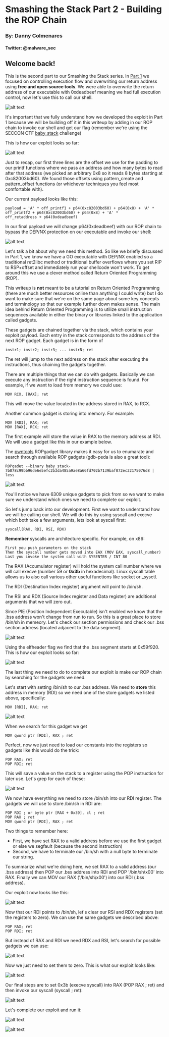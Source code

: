 # Smashing the Stack Part 2 - Building the ROP Chain
### By: Danny Colmenares 
#### Twitter: @malware_sec

## Welcome back! 
This is the second part to our Smashing the Stack series. In [Part 1](https://malwaresec.github.io/Stack-Based-Buffer-Overflow/) we focused on controlling execution flow and overwriting our return address using **free and open source tools**. We were able to overwrite the return address of our executable with 0xdeadbeef meaning we had full execution control, now let's use this to call our shell. 

![alt text](screenshot/15.png)

It's important that we fully understand how we developed the exploit in Part 1 because we will be building off it in this writeup by adding in our ROP chain to invoke our shell and get our flag (remember we're using the SECCON CTF [baby_stack](https://github.com/MalwareSec/Stack-Based-Buffer-Overflow/blob/master/baby_stack-7b078c99bb96de6e5efc2b3da485a9ae8a66fd702b7139baf072ec32175076d8.dms) challenge)

This is how our exploit looks so far: 

![alt text](screenshot/14.png)

Just to recap, our first three lines are the offset we use for the padding to our printf functions where we pass an address and how many bytes to read after that address (we picked an arbitrary 0x8 so it reads 8 bytes starting at 0xc82003bd60). We found those offsets using pattern_create and pattern_offset functions (or whichever techniques you feel most comfortable with). 

Our current payload looks like this:

    payload = 'A' * off_printf1 + p64(0xc82003bd60) + p64(0x8) + 'A' * off_printf2 + p64(0xc82003bd60) + p64(0x8) + 'A' * 
    off_retaddress + p64(0xdeadbeef)

In our final payload we will change p64(0xdeadbeef) with our ROP chain to bypass the DEP/NX protection on our executable and invoke our shell: 

![alt text](screenshot/3.png)

Let's talk a bit about why we need this method. So like we briefly discussed in Part 1, we know we have a GO executable with DEP/NX enabled so a traditional ret2libc method or traditional buffer overflows where you set RIP to RSP+offset and immediately run your shellcode won't work. To get around this we use a clever method called Return Oriented Programming (ROP).

This writeup is **not** meant to be a tutorial on Return Oriented Programming (there are much better resources online than anything I could write) but I do want to make sure that we're on the same page about some key concepts and terminology so that our example further down makes sense. The main idea behind Return Oriented Programming is to utilize small instruction sequences available in either the binary or libraries linked to the application called gadgets. 

These gadgets are chained together via the stack, which contains your exploit payload. Each entry in the stack corresponds to the address of the next ROP gadget. Each gadget is in the form of

    instr1; instr2; instr3; ... instrN; ret
    
The ret will jump to the next address on the stack after executing the instructions, thus chaining the gadgets together.
    
There are multiple things that we can do with gadgets. Basically we can execute any instruction if the right instruction sequence is found. For example, if we want to load from memory we could use: 

    MOV RCX, [RAX]; ret
    
This will move the value located in the address stored in RAX, to RCX. 

Another common gadget is storing into memory. For example: 

    MOV [RDI], RAX; ret
    MOV [RAX], RCX; ret

The first example will store the value in RAX to the memory address at RDI. We will use a gadget like this in our example below. 

The [pwntools](https://github.com/Gallopsled/pwntools) ROPgadget library makes it easy for us to enumarate and search through available ROP gadgets (gdb-peda is also a great tool):

    ROPgadet --binary baby_stack-7b078c99bb96de6e5efc2b3da485a9ae8a66fd702b7139baf072ec32175076d8 | less

![alt text](screenshot/rop4.png)

You'll notice we have 6309 unique gadgets to pick from so we want to make sure we understand which ones we need to complete our exploit. 

So let's jump back into our development. First we want to understand how we will be calling our shell. We will do this by using syscall and execve which both take a few arguments, lets look at syscall first: 

    syscall(RAX, RDI, RSI, RDX)
    
**Remember** syscalls are architecture specific. For example, on x86:

    First you push parameters on the stack
    Then the syscall number gets moved into EAX (MOV EAX, syscall_number)
    Last you invoke the system call with SYSENTER / INT 80
    
The RAX (Accumulator register) will hold the system call number where we will call execve (number 59 or **0x3b** in hexadecimal). Linux syscall table allows us to also call various other useful functions like socket or _sysctl.

The RDI (Destination Index register) argument will point to /bin/sh. 

The RSI and RDX (Source Index register and Data register) are additional arguments that we will zero out.

Since PIE (Position Independent Executable) isn't enabled we know that the .bss address won't change from run to run. So this is a great place to store /bin/sh in memeory. Let's check our section permissions and check our .bss section address (located adjacent to the data segment).

![alt text](screenshot/rop5.png)

Using the elfheader flag we find that the .bss segment starts at 0x59f920. This is how our exploit looks so far: 

![alt text](screenshot/rop7.png)

The last thing we need to do to complete our exploit is make our ROP chain by searching for the gadgets we need. 

Let's start with setting /bin/sh to our .bss address. We need to **store** this address in memory (RDI) so we need one of the store gadgets we listed above, specifically:

    MOV [RDI], RAX; ret
    
![alt text](screenshot/rop8.png)

When we search for this gadget we get

    MOV qword ptr [RDI], RAX ; ret
    
Perfect, now we just need to load our constants into the registers so gadgets like this would do the trick:

    POP RAX; ret
    POP RDI; ret

This will save a value on the stack to a register using the POP instruction for later use. Let's grep for each of these:

![alt text](screenshot/rop9.png)

We now have everything we need to store /bin/sh into our RDI register. The gadgets we will use to store /bin/sh in RDI are: 

    POP RDI ; or byte ptr [RAX + 0x39], cl ; ret
    POP RAX ; ret
    MOV qword ptr [RDI], RAX ; ret
    
Two things to remember here: 

* First, we have set RAX to a valid address before we use the first gadget or else we segfault (because the second instruction) 
* Second, we have to terminate our /bin/sh with a null byte to terminate our string. 

To summarize what we're doing here, we set RAX to a valid address (our .bss address) then POP our .bss address into RDI and POP '/bin/sh\x00' into RAX. Finally we can MOV our RAX ('/bin/sh\x00') into our RDI (.bss address). 

Our exploit now looks like this:

![alt text](screenshot/rop10.png)

Now that our RDI points to /bin/sh, let's clear our RSI and RDX registers (set the registers to zero). We can use the same gadgets we described above:

    POP RAX; ret
    POP RDI; ret

But instead of RAX and RDI we need RDX and RSI, let's search for possible gadgets we can use:

![alt text](screenshot/rop11.png)

Now we just need to set them to zero. This is what our exploit looks like: 

![alt text](screenshot/rop12.png)

Our final steps are to set 0x3b (execve syscall) into RAX (POP RAX ; ret) and then invoke our syscall (syscall ; ret): 

![alt text](screenshot/rop13.png)

Let's complete our exploit and run it: 

![alt text](screenshot/rop14.png)

![alt text](screenshot/rop15.png)

